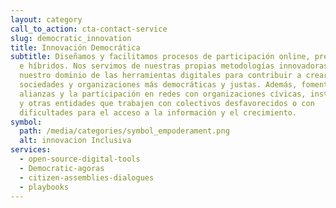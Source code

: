 ```yaml
---
layout: category
call_to_action: cta-contact-service
slug: democratic_innovation
title: Innovación Democrática
subtitle: Diseñamos y facilitamos procesos de participación online, presenciales
  e híbridos. Nos servimos de nuestras propias metodologías innovadoras y
  nuestro dominio de las herramientas digitales para contribuir a crear
  sociedades y organizaciones más democráticas y justas. Además, fomentamos las
  alianzas y la participación en redes con organizaciones cívicas, instituciones
  y otras entidades que trabajen con colectivos desfavorecidos o con
  dificultades para el acceso a la información y el crecimiento.
symbol:
  path: /media/categories/symbol_empoderament.png
  alt: innovacion Inclusiva
services:
  - open-source-digital-tools
  - Democratic-agoras
  - citizen-assemblies-dialogues
  - playbooks
---
```

